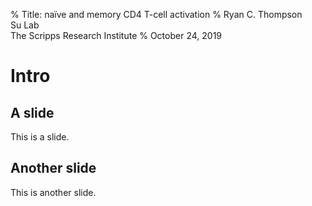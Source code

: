 % Title: na&#239;ve and memory CD4 T-cell activation
% Ryan C. Thompson \
  Su Lab \
  The Scripps Research Institute
% October 24, 2019

# Intro

## A slide

This is a slide.

## Another slide

This is another slide.

